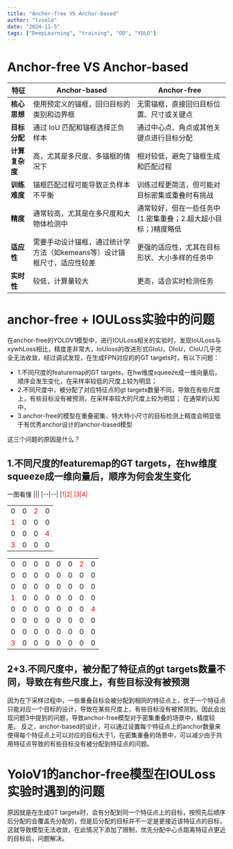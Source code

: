 ```yaml
---
title: "Anchor-free VS Anchor-based"
author: "lvsolo"
date: "2024-11-5"
tags: ["DeepLearning", "training", "OD", "YOLO"]
---
```

# Anchor-free VS Anchor-based
| 特征                  | **Anchor-based**                      | **Anchor-free**                     |
|----------------------|--------------------------------------|------------------------------------|
| **核心思想**          | 使用预定义的锚框，回归目标的类别和边界框 | 无需锚框，直接回归目标位置、尺寸或关键点 |
| **目标分配**          | 通过 IoU 匹配和锚框选择正负样本        | 通过中心点、角点或其他关键点进行目标分配 |
| **计算复杂度**        | 高，尤其是多尺度、多锚框的情况下       | 相对较低，避免了锚框生成和匹配过程   |
| **训练难度**          | 锚框匹配过程可能导致正负样本不平衡     | 训练过程更简洁，但可能对目标密集或重叠时有挑战 |
| **精度**              | 通常较高，尤其是在多尺度和大物体检测中 | 通常较好，但在一些任务中(1.密集重叠；2.超大超小目标；)精度略低     |
| **适应性**            | 需要手动设计锚框，通过统计学方法（如kemeans等）设计锚框尺寸，适应性较差           | 更强的适应性，尤其在目标形状、大小多样的任务中 |
| **实时性**            | 较低，计算量较大                      | 更高，适合实时检测任务              |

# anchor-free + IOULoss实验中的问题
在anchor-free的YOLOV1模型中，进行IOULoss相关的实验时，发现IoULoss与xywhLoss相比，精度差非常大，IoUloss的改进形式GIoU，DIoU，CIoU几乎完全无法收敛，经过调试发现，在生成FPN对应的的GT targets时，有以下问题：
- 1.不同尺度的featuremap的GT targets，在hw维度squeeze成一维向量后，顺序会发生变化，在采样率较低的尺度上较为明显；
- 2.不同尺度中，被分配了对应特征点的gt targets数量不同，导致在有些尺度上，有些目标没有被预测，在采样率较大的尺度上较为明显；
在通常的认知中，
- 3.anchor-free的模型在重叠密集、特大特小尺寸的目标检测上精度会明显低于有优秀anchor设计的anchor-based模型

这三个问题的原因是什么？

## 1.不同尺度的featuremap的GT targets，在hw维度squeeze成一维向量后，顺序为何会发生变化
一图看懂
|||
|--|--|
|<span style="color: red;">1|<span style="color: red;">2|
|<span style="color: red;">3|<span style="color: red;">4|

|||||
|--|--|--|--|
|0 | 0 |  <span style="color: red;">2 | 0 |
|<span style="color: red;">1 | 0 | 0 | 0 |
| 0 | 0 | 0 |  <span style="color: red;">4 |
|<span style="color: red;">3 | 0 | 0 | 0 |

|||||||||
|--|--|--|--|--|--|--|--|
| 0 | 0 | 0 | 0 |0 | 0 | <span style="color: red;">2 | 0 |
| 0 | 0 | 0 | 0 |0 | 0 | 0 | 0 |
| 0 | 0 | 0 | 0 | 0 | 0 | 0 | 0 |
|<span style="color: red;">1 | 0 | 0 | 0 | 0 | 0 | 0 | 0 |
| 0 | 0 | 0 |  0 | 0 | 0 | 0 |  <span style="color: red;">4 |
| 0 | 0 | 0 |  0 | 0 | 0 | 0 | 0 |
| 0 | 0 | 0 | 0 | 0 | 0 | 0 | 0 |
|<span style="color: red;">3 | 0 | 0 | 0 |0  | 0 | 0 | 0 |


## 2+3.不同尺度中，被分配了特征点的gt targets数量不同，导致在有些尺度上，有些目标没有被预测
因为在下采样过程中，一些重叠目标会被分配到相同的特征点上，优于一个特征点只能对应一个目标的设计，导致在某些尺度上，有些目标没有被预测到。因此会出现问题3中提到的问题，导致anchor-free模型对于密集重叠的场景中，精度较差。
反之，anchor-based的设计，可以通过设置每个特征点上的anchor数量来使得每个特征点上可以对应的目标大于1，在密集重叠的场景中，可以减少由于共用特征点导致的有些目标没有被分配到特征点的问题。

# YoloV1的anchor-free模型在IOULoss实验时遇到的问题

原因就是在生成GT targets时，会有分配到同一个特征点上的目标，按照先后顺序后分配的会覆盖先分配的，但是后分配的目标并不一定是更接近该特征点的目标，这就导致模型无法收敛，在此情况下添加了限制，优先分配中心点距离特征点更近的目标后，问题解决。